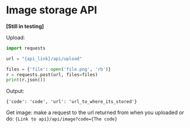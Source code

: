 # Image storage API

**[Still in testing]**


Upload:

```py
import requests

url = "{api_link}/api/upload"

files = {'file': open('file.png', 'rb')}
r = requests.post(url, files=files)
print(r.json()) 
```

Output:
```
{'code': 'code', 'url': 'url_to_where_its_stored'}
```

Get image:
make a request to the url returned from when you uploaded or do:
```{Link to api}/api/image?code={The code}```